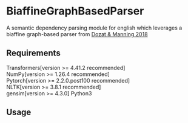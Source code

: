 # BiaffineGraphBasedParser
A semantic dependency parsing module for english which leverages a biaffine graph-based parser from [Dozat & Manning 2018](https://aclanthology.org/P18-2077/)

## Requirements
Transformers[version >= 4.41.2 recommended]<br>
NumPy[version >= 1.26.4 recommended]<br>
Pytorch[version >= 2.2.0.post100 recommended]<br>
NLTK[version >= 3.8.1 recommended]<br>
gensim[version >= 4.3.0]
Python3<br>

## Usage
